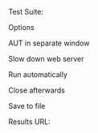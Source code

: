 Test Suite:

Options

AUT in separate window

Slow down web server

Run automatically

Close afterwards

Save to file

Results URL:
